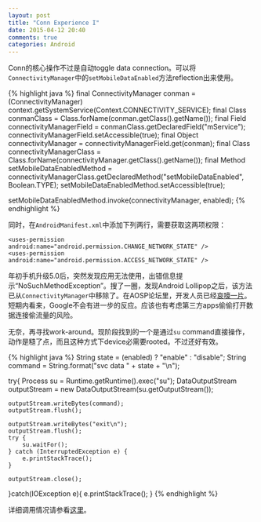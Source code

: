 ```yaml
---
layout: post
title: "Conn Experience I"
date: 2015-04-12 20:40
comments: true
categories: Android
---
```


Conn的核心操作不过是自动toggle data connection。可以将`ConnectivityManager`中的`setMobileDataEnabled`方法reflection出来使用。

<!--more-->

{% highlight java %}
final ConnectivityManager conman = (ConnectivityManager)  context.getSystemService(Context.CONNECTIVITY_SERVICE);
final Class conmanClass = Class.forName(conman.getClass().getName());
final Field connectivityManagerField = conmanClass.getDeclaredField("mService");
connectivityManagerField.setAccessible(true);
final Object connectivityManager = connectivityManagerField.get(conman);
final Class connectivityManagerClass =  Class.forName(connectivityManager.getClass().getName());
final Method setMobileDataEnabledMethod = connectivityManagerClass.getDeclaredMethod("setMobileDataEnabled", Boolean.TYPE);
setMobileDataEnabledMethod.setAccessible(true);

setMobileDataEnabledMethod.invoke(connectivityManager, enabled);
{% endhighlight %}

同时，在`AndroidManifest.xml`中添加下列两行，需要获取这两项权限：

    <uses-permission android:name="android.permission.CHANGE_NETWORK_STATE" />
    <uses-permission android:name="android.permission.ACCESS_NETWORK_STATE" />


年初手机升级5.0后，突然发现应用无法使用，出错信息提示“NoSuchMethodException”。搜了一圈，发现Android Lollipop之后，该方法已从`ConnectivityManager`中移除了。在AOSP论坛里，开发人员已经[哀嚎一片](https://code.google.com/p/android/issues/detail?can=2&start=0&num=100&q=&colspec=ID%20Type%20Status%20Owner%20Summary%20Stars&groupby=&sort=&id=78084)。短期内看来，Google不会有进一步的反应。应该也有考虑第三方apps偷偷打开数据连接偷流量的风险。

无奈，再寻找work-around。现阶段找到的一个是通过`su` command直接操作，动作是糙了点，而且这种方式下device必需要rooted。不过还好有效。

{% highlight java %}
String state = (enabled) ? "enable" : "disable";
String command = String.format("svc data " + state + "\n");

try{
    Process su = Runtime.getRuntime().exec("su");
    DataOutputStream outputStream = new DataOutputStream(su.getOutputStream());

    outputStream.writeBytes(command);
    outputStream.flush();

    outputStream.writeBytes("exit\n");
    outputStream.flush();
    try {
        su.waitFor();
    } catch (InterruptedException e) {
        e.printStackTrace();
    }

    outputStream.close();
}catch(IOException e){
    e.printStackTrace();
}
{% endhighlight %}

详细调用情况请参看[这里](https://github.com/happybit/Conn/blob/master/app/src/main/java/me/pzheng/conn/DataConn.java)。




